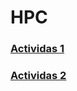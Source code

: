 # HPC

### [Actividas 1](Guia%20de%20actividades%20Nro%201.%20OpenMP/README.md)

### [Actividas 2](Guia%20de%20actividades%20Nro%202.%20OpenMP/README.md)
